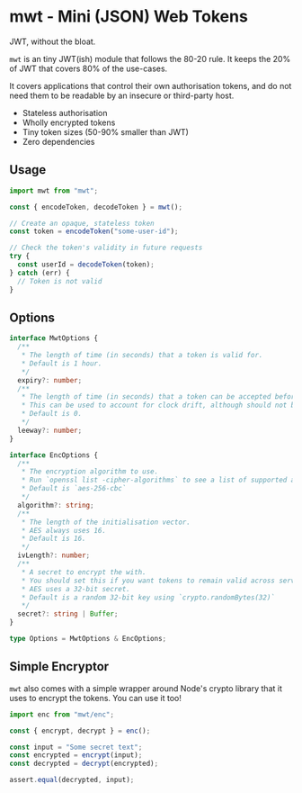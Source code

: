 # mwt - Mini (JSON) Web Tokens

JWT, without the bloat.

`mwt` is an tiny JWT(ish) module that follows the 80-20 rule. It keeps the 20% of JWT that covers 80% of the use-cases.

It covers applications that control their own authorisation tokens, and do not need them to be readable by an insecure or third-party host.

- Stateless authorisation
- Wholly encrypted tokens
- Tiny token sizes (50-90% smaller than JWT)
- Zero dependencies

## Usage

```ts
import mwt from "mwt";

const { encodeToken, decodeToken } = mwt();

// Create an opaque, stateless token
const token = encodeToken("some-user-id");

// Check the token's validity in future requests
try {
  const userId = decodeToken(token);
} catch (err) {
  // Token is not valid
}
```

## Options

```ts
interface MwtOptions {
  /**
   * The length of time (in seconds) that a token is valid for.
   * Default is 1 hour.
   */
  expiry?: number;
  /**
   * The length of time (in seconds) that a token can be accepted before or after it is valid.
   * This can be used to account for clock drift, although should not be needed unless you have multiple servers.
   * Default is 0.
   */
  leeway?: number;
}

interface EncOptions {
  /**
   * The encryption algorithm to use.
   * Run `openssl list -cipher-algorithms` to see a list of supported algorithms.
   * Default is `aes-256-cbc`
   */
  algorithm?: string;
  /**
   * The length of the initialisation vector.
   * AES always uses 16.
   * Default is 16.
   */
  ivLength?: number;
  /**
   * A secret to encrypt the with.
   * You should set this if you want tokens to remain valid across servers or through restarts.
   * AES uses a 32-bit secret.
   * Default is a random 32-bit key using `crypto.randomBytes(32)`
   */
  secret?: string | Buffer;
}

type Options = MwtOptions & EncOptions;
```

## Simple Encryptor

`mwt` also comes with a simple wrapper around Node's crypto library that it uses to encrypt the tokens. You can use it too!

```ts
import enc from "mwt/enc";

const { encrypt, decrypt } = enc();

const input = "Some secret text";
const encrypted = encrypt(input);
const decrypted = decrypt(encrypted);

assert.equal(decrypted, input);
```
